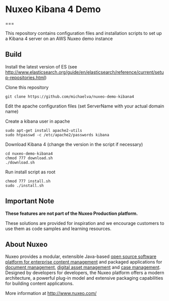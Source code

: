 # Nuxeo Kibana 4 Demo
===

This repository contains configuration files and installation scripts to set up a Kibana 4 server on an AWS Nuxeo demo instance

## Build

Install the latest version of ES (see http://www.elasticsearch.org/guide/en/elasticsearch/reference/current/setup-repositories.html)

Clone this repository 

```
git clone https://github.com/michaelva/nuxeo-demo-kibana4
```

Edit the apache configuration files (set ServerName with your actual domain name)

Create a kibana user in apache

```
sudo apt-get install apache2-utils
sudo htpasswd -c /etc/apache2/passwords kibana
```

Download Kibana 4 (change the version in the script if necessary)

```
cd nuxeo-demo-kibana4
chmod 777 download.sh
./download.sh
```

Run install script as root

```
chmod 777 install.sh
sudo ./install.sh
```


## Important Note

**These features are not part of the Nuxeo Production platform.**

These solutions are provided for inspiration and we encourage customers to use them as code samples and learning resources.

## About Nuxeo

Nuxeo provides a modular, extensible Java-based [open source software platform for enterprise content management](http://www.nuxeo.com/en/products/ep) and packaged applications for [document management](http://www.nuxeo.com/en/products/document-management), [digital asset management](http://www.nuxeo.com/en/products/dam) and [case management](http://www.nuxeo.com/en/products/case-management). Designed by developers for developers, the Nuxeo platform offers a modern architecture, a powerful plug-in model and extensive packaging capabilities for building content applications.

More information at <http://www.nuxeo.com/>
